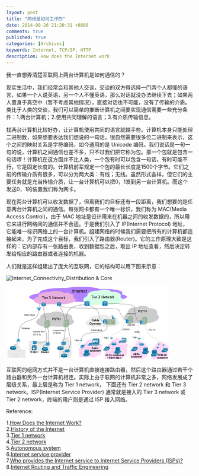 ```yaml
---
layout: post
title: "网络是如何工作的"
date: 2014-08-26 21:20:31 +0800
comments: true
published: true
categories: [Archives] 
keywords: Internet, TCP/IP, HTTP
description: How does the Internet work
---
```


我一直想弄清楚互联网上两台计算机是如何通信的？

现实生活中，我们经常会和其他人交谈，交谈的双方得选择一门两个人都懂的语言，如果一个人说英语，另一个人不懂英语，那么对话就没办法继续下去；如果两人置身于真空中（暂不考虑其他情况），直接对话也不可能，没有了传输的介质。类比于人类的交谈，我们可以简单的推断计算机之间要实现通信需要一些充分条件：1.两台计算机；2.使用共同理解的语言；3.有介质传输信息。

找两台计算机比较好办，让计算机使用共同的语言就棘手些。计算机本身只能处理二进制数，如果想要表达我们想说的一句话，很自然需要很多位二进制来表示，这个之间的映射关系是字符编码，如今通用的是 Unicode 编码。我们说话是一句一句的说，计算机之间通信也差不多，只不过我们把它称为包。那一个包就是包含一句话啰！计算机在这方面并不比人类，一个包有时可以包含一句话，有时可能不行，它是固定长度的。计算机前辈规定一个包的最长长度是1500个字节。它们之前的传输介质有很多，可以分为两大类：有线；无线。虽然形式各样，但它们的主要任务就是充当传输介质，让一台计算机可以把0，1发到另一台计算机。而这个发送0，1的装置我们称为网卡。

现在两台计算机可以收发数据了，但离我们的目标还有一段距离，我们想要的是任意两台计算机之间的通信。每张网卡都有一个唯一标识，我们称为 MAC(Media Access Control)，由于 MAC 地址是设计用来在机器之间的收发数据的，所以用它来进行网络间的通信并不合适。于是我们引入了 IP(Internet Protocol) 地址，它能唯一标识网络上的一台计算机。组建网络的时候我们需要把所有的计算机都连接起来，为了完成这个目标，我们引入了路由器(Router)。它的工作原理大致是这样的：它内部存有一张路由表，收到数据包之后，取出 IP 地址查看，然后决定转发给相应的路由器或者连接的机器。

人们就是这样组建出了庞大的互联网，它的结构可以用下图来示意：

![Internet_Connectivity_Distribution & Core](../images/550px-Internet_Connectivity_Distribution_\&_Core.svg.png)

![Internet_Connectivity_Access_layer](../images/440px-Internet_Connectivity_Access_layer.svg.png)

互联网的组网方式并不是一台计算机直接连接路由器，然后这个路由器通过若干个路由器和另外一台计算机相连。实际上由于联网的计算机非常之多，网络发展成了层级关系，最上层是称为 Tier 1 network， 下面还有 Tier 2 network 和 Tier 3 network。ISP(Internet Service Provider) 通常就是接入的 Tier 3 network 或 Tier 2 network，终端的用户则是通过 ISP 接入网络。

Reference:

1.[How Does the Internet Work?](https://web.stanford.edu/class/msande91si/www-spr04/readings/week1/InternetWhitepaper.htm)  
2.[History of the Internet](https://en.wikipedia.org/wiki/History_of_the_Internet)   
3.[Tier 1 network](https://en.wikipedia.org/wiki/Tier_1_network)  
4.[Tier 2 network](https://en.wikipedia.org/wiki/Tier_2_network)  
5.[Autonomous system](https://en.wikipedia.org/wiki/Autonomous_system_(Internet))  
6.[Internet service provider](https://en.wikipedia.org/wiki/Internet_service_provider)  
7.[Who provides the Internet service to Internet Service Providers (ISPs)?](http://superuser.com/questions/399300/who-provides-the-internet-service-to-internet-service-providers-isps)  
8.[Internet Routing and Traffic Engineering](https://www.awsarchitectureblog.com/2014/12/internet-routing.html)

